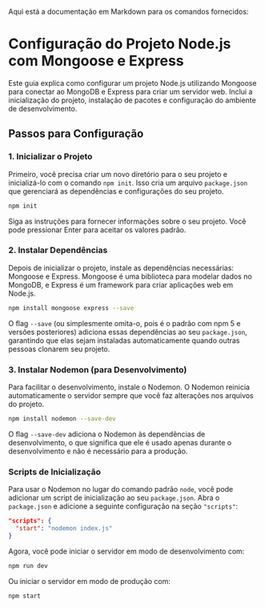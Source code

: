Aqui está a documentação em Markdown para os comandos fornecidos:


# Configuração do Projeto Node.js com Mongoose e Express

Este guia explica como configurar um projeto Node.js utilizando Mongoose para conectar ao MongoDB e Express para criar um servidor web. Inclui a inicialização do projeto, instalação de pacotes e configuração do ambiente de desenvolvimento.

## Passos para Configuração

### 1. Inicializar o Projeto

Primeiro, você precisa criar um novo diretório para o seu projeto e inicializá-lo com o comando `npm init`. Isso cria um arquivo `package.json` que gerenciará as dependências e configurações do seu projeto.

```bash
npm init
```

Siga as instruções para fornecer informações sobre o seu projeto. Você pode pressionar Enter para aceitar os valores padrão.

### 2. Instalar Dependências

Depois de inicializar o projeto, instale as dependências necessárias: Mongoose e Express. Mongoose é uma biblioteca para modelar dados no MongoDB, e Express é um framework para criar aplicações web em Node.js.

```bash
npm install mongoose express --save
```

O flag `--save` (ou simplesmente omita-o, pois é o padrão com npm 5 e versões posteriores) adiciona essas dependências ao seu `package.json`, garantindo que elas sejam instaladas automaticamente quando outras pessoas clonarem seu projeto.

### 3. Instalar Nodemon (para Desenvolvimento)

Para facilitar o desenvolvimento, instale o Nodemon. O Nodemon reinicia automaticamente o servidor sempre que você faz alterações nos arquivos do projeto.

```bash
npm install nodemon --save-dev
```

O flag `--save-dev` adiciona o Nodemon às dependências de desenvolvimento, o que significa que ele é usado apenas durante o desenvolvimento e não é necessário para a produção.

### Scripts de Inicialização

Para usar o Nodemon no lugar do comando padrão `node`, você pode adicionar um script de inicialização ao seu `package.json`. Abra o `package.json` e adicione a seguinte configuração na seção `"scripts"`:

```json
"scripts": {
  "start": "nodemon index.js"
}
```

Agora, você pode iniciar o servidor em modo de desenvolvimento com:

```bash
npm run dev
```

Ou iniciar o servidor em modo de produção com:

```bash
npm start
```



